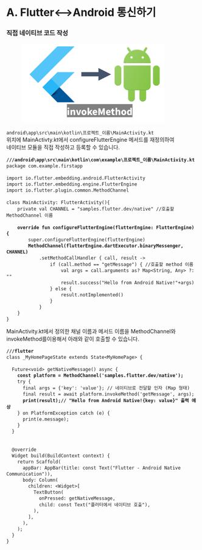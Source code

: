 # A. Flutter<-->Android 통신하기

### 직접 네이티브 코드 작성

<figure><img src="../../../.gitbook/assets/image (1) (1) (1) (1) (1) (1) (1) (1) (1) (1) (1) (1) (1) (1) (1) (1) (1) (1) (1) (1) (1) (1) (1) (1) (1) (1) (1) (1) (1).png" alt="" width="375"><figcaption></figcaption></figure>

`android\app\src\main\kotlin\프로젝트_이름\MainActivity.kt`\
위치에 MainActivty.kt에서  configureFlutterEngine 메서드를 재정의하여\
네이티브 모듈을 직접 작성하고 등록할 수 있습니다.

<pre class="language-kotlin"><code class="lang-kotlin"><strong>///android\app\src\main\kotlin\com\example\프로젝트_이름\MainActivity.kt
</strong>package com.example.firstapp

import io.flutter.embedding.android.FlutterActivity
import io.flutter.embedding.engine.FlutterEngine
import io.flutter.plugin.common.MethodChannel

class MainActivity: FlutterActivity(){
    private val CHANNEL = "samples.flutter.dev/native" //호출할 MethodChannel 이름
    
<strong>    override fun configureFlutterEngine(flutterEngine: FlutterEngine) {
</strong>        super.configureFlutterEngine(flutterEngine)
<strong>        MethodChannel(flutterEngine.dartExecutor.binaryMessenger, CHANNEL)
</strong>            .setMethodCallHandler { call, result ->
                if (call.method == "getMessage") { //호출할 method 이름
                    val args = call.arguments as? Map&#x3C;String, Any> ?: ""
                    result.success("Hello from Android Native!"+args)
                } else {
                    result.notImplemented()
                }
            }
    }
}
</code></pre>

MainActivity.kt에서 정의한 채널 이름과 메서드 이름을 MethodChannel와 invokeMethod를이용해서 아래와 같이 호출할 수 있습니다.

<pre class="language-dart"><code class="lang-dart"><strong>///flutter
</strong>class _MyHomePageState extends State&#x3C;MyHomePage> {

  Future&#x3C;void> getNativeMessage() async {
<strong>    const platform = MethodChannel('samples.flutter.dev/native');
</strong>    try {
      final args = {'key': 'value'}; // 네이티브로 전달할 인자 (Map 형태)
      final result = await platform.invokeMethod('getMessage', args);
<strong>      print(result);// "Hello from Android Native!{key: value}" 출력 예상
</strong>    } on PlatformException catch (e) {
      print(e.message);
    }
  }

  
  @override
  Widget build(BuildContext context) {
    return Scaffold(
      appBar: AppBar(title: const Text("Flutter - Android Native Communication")),
      body: Column(
        children: &#x3C;Widget>[
          TextButton(
            onPressed: getNativeMessage,
            child: const Text("플러터에서 네이티브 호출"),
          ),
        ],
      ),
    );
  }
}
</code></pre>

